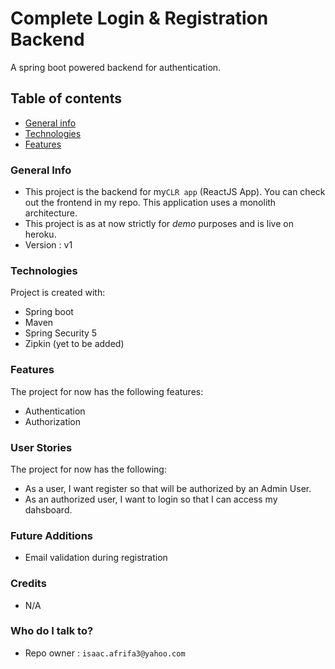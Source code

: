 # Complete Login & Registration Backend #

A spring boot powered backend for authentication.

## Table of contents
* [General info](#general-info)
* [Technologies](#technologies)
* [Features](#features)

### General Info ###

* This project is the backend for my`CLR app` (ReactJS App). You can check out the frontend in my repo. This application uses a monolith architecture.
* This project is as at now strictly for *demo* purposes and is live on heroku.
* Version : v1

### Technologies ###
Project is created with:

* Spring boot 
* Maven
* Spring Security 5
* Zipkin (yet to be added)


### Features ###
 The project for now has the following features: 

* Authentication
* Authorization


### User Stories ###
 The project for now has the following: 

* As a user, I want register so that will be authorized by an Admin User.
* As an authorized user, I want to login so that I can access my dahsboard.

### Future Additions
* Email validation during registration

### Credits ###
* N/A


### Who do I talk to? ###
* Repo owner : `isaac.afrifa3@yahoo.com`

